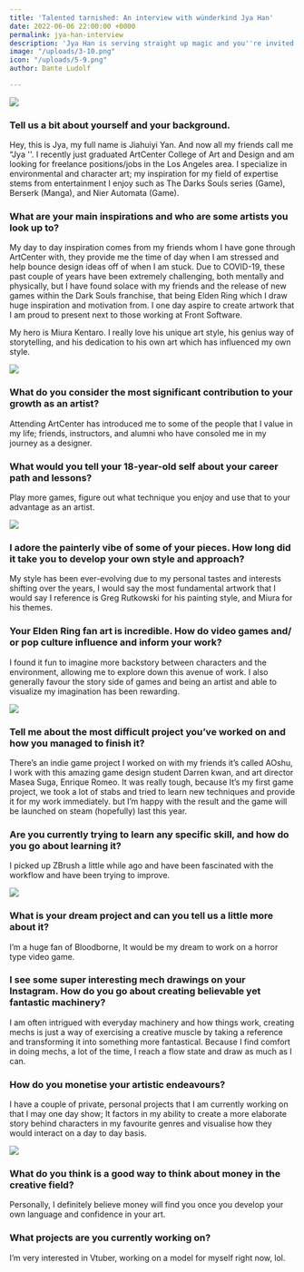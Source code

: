 ```yaml
---
title: 'Talented tarnished: An interview with wünderkind Jya Han'
date: 2022-06-06 22:00:00 +0000
permalink: jya-han-interview
description: 'Jya Han is serving straight up magic and you''re invited. '
image: "/uploads/3-10.png"
icon: "/uploads/5-9.png"
author: Dante Ludolf

---
```

![](/uploads/3-10.png)

### Tell us a bit about yourself and your background.

Hey, this is Jya, my full name is Jiahuiyi Yan. And now all my friends call me “Jya ''. I recently just graduated ArtCenter College of Art and Design and am looking for freelance positions/jobs in the Los Angeles area. I specialize in environmental and character art; my inspiration for my field of expertise stems from entertainment I enjoy such as The Darks Souls series (Game), Berserk (Manga), and Nier Automata (Game).

### What are your main inspirations and who are some artists you look up to?

My day to day inspiration comes from my friends whom I have gone through ArtCenter with, they provide me the time of day when I am stressed and help bounce design ideas off of when I am stuck. Due to COVID-19, these past couple of years have been extremely challenging, both mentally and physically, but I have found solace with my friends and the release of new games within the Dark Souls franchise, that being Elden Ring which I draw huge inspiration and motivation from. I one day aspire to create artwork that I am proud to present next to those working at Front Software.

My hero is Miura Kentaro. I really love his unique art style, his genius way of storytelling, and his dedication to his own art which has influenced my own style.

![](/uploads/8-3.png)

### What do you consider the most significant contribution to your growth as an artist?

Attending ArtCenter has introduced me to some of the people that I value in my life; friends, instructors, and alumni who have consoled me in my journey as a designer.

### What would you tell your 18-year-old self about your career path and lessons?

Play more games, figure out what technique you enjoy and use that to your advantage as an artist.

![](/uploads/7-5.png)

### I adore the painterly vibe of some of your pieces. How long did it take you to develop your own style and approach?

My style has been ever-evolving due to my personal tastes and interests shifting over the years, I would say the most fundamental artwork that I would say I reference is Greg Rutkowski for his painting style, and Miura for his themes.

### Your Elden Ring fan art is incredible. How do video games and/ or pop culture influence and inform your work?

I found it fun to imagine more backstory between characters and the environment, allowing me to explore down this avenue of work. I also generally favour the story side of games and being an artist and able to visualize my imagination has been rewarding.

![](/uploads/4-10.png)

### Tell me about the most difficult project you’ve worked on and how you managed to finish it?

There’s an indie game project I worked on with my friends it’s called AOshu, I work with this amazing game design student Darren kwan, and art director Masea Suga, Enrique Romeo. It was really tough, because It’s my first game project, we took a lot of stabs and tried to learn new techniques and provide it for my work immediately. but I’m happy with the result and the game will be launched on steam (hopefully) last this year.

### Are you currently trying to learn any specific skill, and how do you go about learning it?

I picked up ZBrush a little while ago and have been fascinated with the workflow and have been trying to improve.

![](/uploads/6-5.png)

### What is your dream project and can you tell us a little more about it?

I’m a huge fan of Bloodborne, It would be my dream to work on a horror type video game.

### I see some super interesting mech drawings on your Instagram. How do you go about creating believable yet fantastic machinery?

I am often intrigued with everyday machinery and how things work, creating mechs is just a way of exercising a creative muscle by taking a reference and transforming it into something more fantastical. Because I find comfort in doing mechs, a lot of the time, I reach a flow state and draw as much as I can.

### How do you monetise your artistic endeavours?

I have a couple of private, personal projects that I am currently working on that I may one day show; It factors in my ability to create a more elaborate story behind characters in my favourite genres and visualise how they would interact on a day to day basis.

![](/uploads/5-9.png)

### What do you think is a good way to think about money in the creative field?

Personally, I definitely believe money will find you once you develop your own language and confidence in your art.

### What projects are you currently working on?

I’m very interested in Vtuber, working on a model for myself right now, lol.